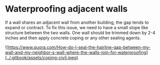# Waterproofing adjacent walls

&#x20;If a wall shares an adjacent wall from another building, the gap tends to expand or contract. To fix this issue, we need to have a small slope like structure between the two walls. One wall should be trimmed down by 2-4 inches and then apply concrete coping or any other sealing agents.

![https://www.quora.com/How-do-I-seal-the-hairline-gap-between-my-wall-and-my-neighbor-s-wall-where-the-walls-join-for-waterproofing](../.gitbook/assets/coping-civil.jpeg)
